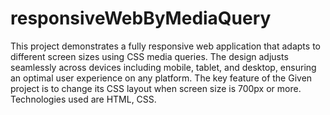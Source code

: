 # responsiveWebByMediaQuery
This project demonstrates a fully responsive web application that adapts to different screen sizes using CSS media queries. The design adjusts seamlessly across devices including mobile, tablet, and desktop, ensuring an optimal user experience on any platform.
The key feature of the Given project is to change its CSS layout when screen size is 700px or more.
Technologies used are HTML, CSS.
